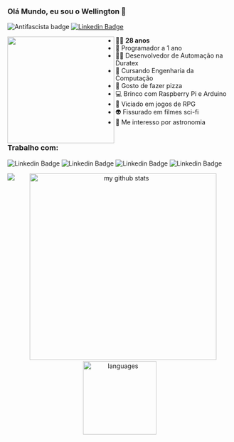 ### Olá Mundo, eu sou o Wellington 👋

![Antifascista badge](https://img.shields.io/badge/dev-antifascista-red)
[![Linkedin Badge](https://img.shields.io/badge/-Linkedin-blue?logo=Linkedin&logoColor=white&link=https://www.linkedin.com/in/wellington-juvenal-ferreira-fonseca-a4b01a67/)](https://www.linkedin.com/in/wellington-juvenal-ferreira-fonseca-a4b01a67/)

<img src="https://cdn5.vectorstock.com/i/thumb-large/85/84/grated-cloud-data-and-computer-system-code-vector-21928584.jpg" align="left" width="240">

  
* 👨‍🦲 **28 anos**
* 👶 Programador a 1 ano
* 👨‍💻 Desenvolvedor de Automação na Duratex
* 🤖 Cursando Engenharia da Computação
* 🍕 Gosto de fazer pizza
* 💻 Brinco com Raspberry Pi e Arduino
* 🎲 Viciado em jogos de RPG
* 👽 Fissurado em filmes sci-fi
* 🌌 Me interesso por astronomia
#

### Trabalho com:

![Linkedin Badge](https://img.shields.io/badge/python%20-%2314354C.svg?&logo=python&logoColor=white)
![Linkedin Badge](https://img.shields.io/badge/-BluePrism-blue)
![Linkedin Badge](https://img.shields.io/badge/sap-0FAAFF?logo=sap&logoColor=white)
![Linkedin Badge](https://img.shields.io/badge/-VBA-brightgreen)

[<img src="https://user-images.githubusercontent.com/64553168/98723914-c054ed80-2371-11eb-9cde-7ba9ba32262e.PNG" align="left" width="">](https://docs.microsoft.com/pt-br/users/w-fonseca/)

<!-- status codes -->
  <div align="center">
    <p align="center">
      <img src="https://github-readme-stats.vercel.app/api?username=W-Fonseca&show_icons=true&theme=dracula" alt="my github stats" width="420"/>&nbsp;<img src="https://github-readme-stats.vercel.app/api/top-langs/?username=W-Fonseca&layout=compact&theme=dracula" alt="languages" height="165">
    </p>
  </div>
